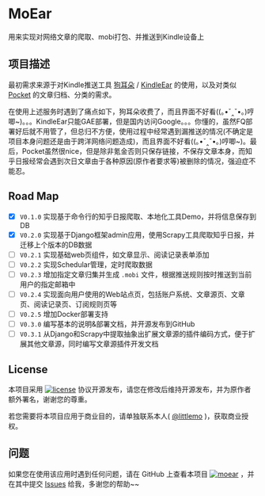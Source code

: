 # MoEar

用来实现对网络文章的爬取、mobi打包、并推送到Kindle设备上

## 项目描述

最初需求来源于对Kindle推送工具 [狗耳朵](http://www.dogear) / [KindleEar](https://github.com/cdhigh/KindleEar) 的使用，以及对类似 [Pocket](https://getpocket.com) 的文章归档、分类的需求。

在使用上述服务时遇到了痛点如下，狗耳朵收费了，而且界面不好看((｡•ˇ‸ˇ•｡)哼唧~)。。。KindleEar只能GAE部署，但是国内访问Google。。。你懂的，虽然FQ部署好后就不用管了，但总归不方便，使用过程中经常遇到漏推送的情况(不确定是项目本身问题还是由于跨洋网络问题造成)，而且界面不好看((｡•ˇ‸ˇ•｡)哼唧~)。最后，Pocket虽然很nice，但是除非氪金否则只保存链接，不保存文章本身，而知乎日报经常会遇到次日文章由于各种原因(原作者要求等)被删除的情况，强迫症不能忍。

## Road Map

* [X] `V0.1.0` 实现基于命令行的知乎日报爬取、本地化工具Demo，并将信息保存到DB
* [X] `V0.2.0` 实现基于Django框架admin应用，使用Scrapy工具爬取知乎日报，并迁移上个版本的DB数据
* [ ] `V0.2.1` 实现基础web页组件，如文章显示、阅读记录表单添加
* [ ] `V0.2.2` 实现Schedular管理，定时爬取数据
* [ ] `V0.2.3` 增加指定文章归集并生成 `.mobi` 文件，根据推送规则按时推送到当前用户的指定邮箱中
* [ ] `V0.2.4` 实现面向用户使用的Web站点页，包括账户系统、文章源页、文章页、阅读记录页、订阅规则页等
* [ ] `V0.2.5` 增加Docker部署支持
* [ ] `V0.3.0` 编写基本的说明&部署文档，并开源发布到GitHub
* [ ] `V0.3.1` 从Django和Scrapy中提取抽象出扩展文章源的插件编码方式，便于扩展其他文章源，同时编写文章源插件开发文档

## License

本项目采用 [![license](https://img.shields.io/github/license/littlemo/moear.svg)](https://github.com/littlemo/moear) 协议开源发布，请您在修改后维持开源发布，并为原作者额外署名，谢谢您的尊重。

若您需要将本项目应用于商业目的，请单独联系本人( [@littlemo](https://github.com/littlemo) )，获取商业授权。

## 问题

如果您在使用该应用时遇到任何问题，请在 GitHub 上查看本项目 [![moear](https://img.shields.io/badge/Repo-MoEar-brightgreen.svg)](https://github.com/littlemo/moear) ，并在其中提交 [Issues](https://github.com/littlemo/moear/issues) 给我，多谢您的帮助~~
